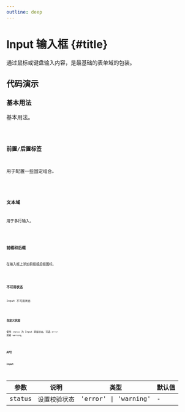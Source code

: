 ```yaml
---
outline: deep
---
```


# Input 输入框 {#title}

通过鼠标或键盘输入内容，是最基础的表单域的包装。

## 代码演示

### 基本用法

基本用法。

<Code path="input/Base" />

### 前置/后置标签

用于配置一些固定组合。

<Code path="input/AddonBeforeAndAfter" />

### 文本域

用于多行输入。

<Code path="input/TextArea" />

### 前缀和后缀

在输入框上添加前缀或后缀图标。

<Code path="input/PrefixAndSuffix" />

### 不可用状态

Input 不可用状态

<Code path="input/Disabled" />

### 自定义状态

使用 `status` 为 Input 添加状态，可选 `error` 或者 `warning`。

<Code path="input/Status" />

## API

### Input

<div class="vp-table">

| 参数      | 说明 | 类型 | 默认值
| ----------- | ----------- | ----------- | ----------- |
| status      | 设置校验状态 | 'error' \| 'warning' | - |

</div>